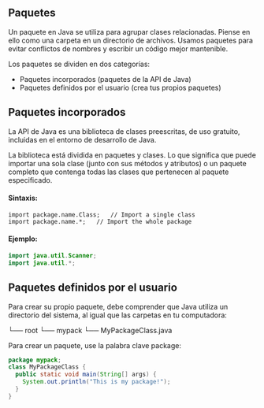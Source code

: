 ## Paquetes
Un paquete en Java se utiliza para agrupar clases relacionadas. 
Piense en ello como una carpeta en un directorio de archivos.
Usamos paquetes para evitar conflictos de nombres y escribir un código mejor mantenible.

Los paquetes se dividen en dos categorías:

- Paquetes incorporados (paquetes de la API de Java)
- Paquetes definidos por el usuario (crea tus propios paquetes)

## Paquetes incorporados
La API de Java es una biblioteca de clases preescritas, de uso gratuito, incluidas en el entorno de desarrollo de Java.

La biblioteca está dividida en paquetes y clases. Lo que significa que puede importar una sola clase (junto con sus métodos y atributos) o un paquete completo que contenga todas las clases que pertenecen al paquete especificado.

#### Sintaxis:
```ssh
import package.name.Class;   // Import a single class
import package.name.*;   // Import the whole package
```

#### Ejemplo:
```java
import java.util.Scanner;
import java.util.*;
```

## Paquetes definidos por el usuario
Para crear su propio paquete, debe comprender que Java utiliza un directorio del sistema, al igual que las carpetas en tu computadora:

   └── root
    └── mypack
     └── MyPackageClass.java

Para crear un paquete, use la palabra clave package:
```java
package mypack;
class MyPackageClass {
  public static void main(String[] args) {
    System.out.println("This is my package!");
  }
}
```
